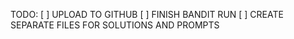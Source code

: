
TODO: 
[ ] UPLOAD TO GITHUB
[ ] FINISH BANDIT RUN
[ ] CREATE SEPARATE FILES FOR SOLUTIONS AND PROMPTS
